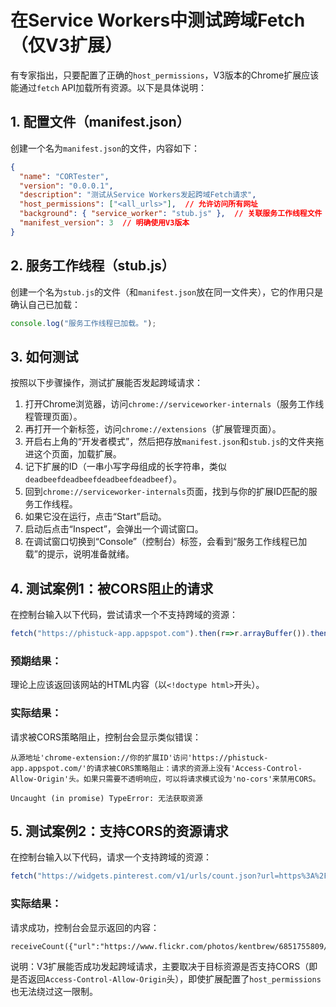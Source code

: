 # 在Service Workers中测试跨域Fetch（仅V3扩展）

有专家指出，只要配置了正确的`host_permissions`，V3版本的Chrome扩展应该能通过`fetch` API加载所有资源。以下是具体说明：


## 1. 配置文件（manifest.json）
创建一个名为`manifest.json`的文件，内容如下：
```json
{
  "name": "CORTester",
  "version": "0.0.0.1",
  "description": "测试从Service Workers发起跨域Fetch请求",
  "host_permissions": ["<all_urls>"],  // 允许访问所有网址
  "background": { "service_worker": "stub.js" },  // 关联服务工作线程文件
  "manifest_version": 3  // 明确使用V3版本
}
```


## 2. 服务工作线程（stub.js）
创建一个名为`stub.js`的文件（和`manifest.json`放在同一文件夹），它的作用只是确认自己已加载：
```javascript
console.log("服务工作线程已加载。");
```


## 3. 如何测试
按照以下步骤操作，测试扩展能否发起跨域请求：

1. 打开Chrome浏览器，访问`chrome://serviceworker-internals`（服务工作线程管理页面）。
2. 再打开一个新标签，访问`chrome://extensions`（扩展管理页面）。
3. 开启右上角的“开发者模式”，然后把存放`manifest.json`和`stub.js`的文件夹拖进这个页面，加载扩展。
4. 记下扩展的ID（一串小写字母组成的长字符串，类似`deadbeefdeadbeefdeadbeefdeadbeef`）。
5. 回到`chrome://serviceworker-internals`页面，找到与你的扩展ID匹配的服务工作线程。
6. 如果它没在运行，点击“Start”启动。
7. 启动后点击“Inspect”，会弹出一个调试窗口。
8. 在调试窗口切换到“Console”（控制台）标签，会看到“服务工作线程已加载”的提示，说明准备就绪。


## 4. 测试案例1：被CORS阻止的请求
在控制台输入以下代码，尝试请求一个不支持跨域的资源：
```javascript
fetch("https://phistuck-app.appspot.com").then(r=>r.arrayBuffer()).then(console.log);
```

### 预期结果：
理论上应该返回该网站的HTML内容（以`<!doctype html>`开头）。

### 实际结果：
请求被CORS策略阻止，控制台会显示类似错误：
```
从源地址'chrome-extension://你的扩展ID'访问'https://phistuck-app.appspot.com/'的请求被CORS策略阻止：请求的资源上没有'Access-Control-Allow-Origin'头。如果只需要不透明响应，可以将请求模式设为'no-cors'来禁用CORS。

Uncaught (in promise) TypeError: 无法获取资源
```


## 5. 测试案例2：支持CORS的资源请求
在控制台输入以下代码，请求一个支持跨域的资源：
```javascript
fetch("https://widgets.pinterest.com/v1/urls/count.json?url=https%3A%2F%2Fwww.flickr.com%2Fphotos%2Fkentbrew%2F6851755809%2F").then(r=>r.text()).then(console.log);
```

### 实际结果：
请求成功，控制台会显示返回的内容：
```
receiveCount({"url":"https://www.flickr.com/photos/kentbrew/6851755809/","count":65326})
```


说明：V3扩展能否成功发起跨域请求，主要取决于目标资源是否支持CORS（即是否返回`Access-Control-Allow-Origin`头），即使扩展配置了`host_permissions`也无法绕过这一限制。